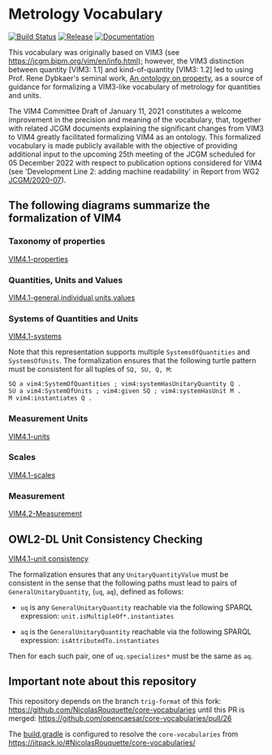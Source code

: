 # Metrology Vocabulary

[![Build Status](https://app.travis-ci.com/opencaesar/metrology-vocabularies.svg?branch=master)](https://app.travis-ci.com/github/opencaesar/metrology-vocabularies)
[![Release](https://img.shields.io/github/v/tag/opencaesar/metrology-vocabularies?label=release)](https://github.com/opencaesar/metrology-vocabularies/releases/latest)
[![Documentation](https://img.shields.io/badge/Documentation-HTML-orange)](https://opencaesar.github.io/metrology-vocabularies/) 

This vocabulary was originally based on VIM3 (see https://jcgm.bipm.org/vim/en/info.html); 
however, the VIM3 distinction between quantity [VIM3: 1.1] and
kind-of-quantity [VIM3: 1.2] led to using Prof. Rene Dybkaer's seminal work, 
[An ontology on property](http://ontology.iupac.org/), as a source of guidance
for formalizing a VIM3-like vocabulary of metrology for quantities and units.

The VIM4 Committee Draft of January 11, 2021 constitutes a welcome improvement
in the precision and meaning of the vocabulary, that, together with related JCGM
documents explaining the significant changes from VIM3 to VIM4 greatly facilitated
formalizing VIM4 as an ontology. This formalized vocabulary is made publicly 
available with the objective of providing additional input to the upcoming 
25th meeting of the JCGM scheduled for 05 December 2022 with respect
to publication options considered for VIM4 (see 'Development Line 2: adding machine readability' in Report from WG2 [JCGM/2020-07](https://www.bipm.org/en/search?p_p_id=search_portlet&p_p_lifecycle=2&p_p_state=normal&p_p_mode=view&p_p_resource_id=%2Fdownload%2Fpublication&p_p_cacheability=cacheLevelPage&_search_portlet_dlFileId=53507162&p_p_lifecycle=1&_search_portlet_javax.portlet.action=search&_search_portlet_page=next&_search_portlet_operation=changePage)).


## The following diagrams summarize the formalization of VIM4

### Taxonomy of properties

[VIM4.1-properties](diagrams/VIM4.1-properties.svg)

### Quantities, Units and Values

[VIM4.1-general,individual,units,values](diagrams/VIM4.1-general,individual,units,values.svg)

### Systems of Quantities and Units

[VIM4.1-systems](diagrams/VIM4.1-systems.svg)

Note that this representation supports multiple `SystemsOfQuantities` and `SystemsOfUnits`.
The formalization ensures that the following turtle pattern must be consistent
for all tuples of `SQ, SU, Q, M`:

```turtle
SQ a vim4:SystemOfQuantities ; vim4:systemHasUnitaryQuantity Q .
SU a vim4:SystemOfUnits ; vim4:given SQ ; vim4:systemHasUnit M .
M vim4:instantiates Q .
```

### Measurement Units

[VIM4.1-units](diagrams/VIM4.1-units.svg)

### Scales

[VIM4.1-scales](diagrams/VIM4.1-scales.svg)

### Measurement

[VIM4.2-Measurement](diagrams/VIM4.2.svg)

## OWL2-DL Unit Consistency Checking

[VIM4.1-unit consistency](diagrams/VIM4.1-unit-consistency.svg)

The formalization ensures that any `UnitaryQuantityValue` must be consistent 
in the sense that the following paths must lead to pairs of `GeneralUnitaryQuantity`, (`uq`, `aq`),
defined as follows:

- `uq` is any `GeneralUnitaryQuantity` reachable via the following SPARQL expression: `unit.isMultipleOf*.instantiates`

- `aq` is the `GeneralUnitaryQuantity` reachable via the following SPARQL expression:
`isAttributedTo.instantiates`

Then for each such pair, one of `uq.specializes*` must be the same as `aq`.


## Important note about this repository

This repository depends on the branch `trig-format` of this fork: https://github.com/NicolasRouquette/core-vocabularies
until this PR is merged: https://github.com/opencaesar/core-vocabularies/pull/26

The [build.gradle](build.gradle) is configured to resolve the `core-vocabularies` from https://jitpack.io/#NicolasRouquette/core-vocabularies/
